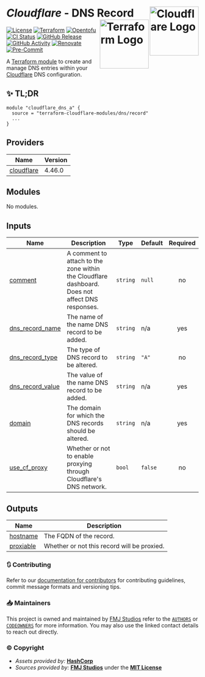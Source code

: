 # _Cloudflare_ - DNS Record <img src="https://raw.githubusercontent.com/fmjstudios/artwork/refs/heads/main/projects/terraform/icon/color/cloudflare-icon-color.png" alt="Cloudflare Logo" align="right" width="128"/> <img src="https://raw.githubusercontent.com/fmjstudios/artwork/refs/heads/main/projects/terraform/icon/color/terraform-icon-color.png" alt="Terraform Logo" align="right" width="128"/>

[![License](https://img.shields.io/github/license/terraform-cloudflare-modules/terraform-cloudflare-dns-record?label=License)](https://opensource.org/licenses/MIT)
[![Terraform](https://img.shields.io/badge/Terraform-_>=_1.7-brightgreen?logo=terraform&logoColor=623CE4)][terraform]
[![Opentofu](https://img.shields.io/badge/OpenTofu-_>=_1.8-brightgreen?logo=opentofu)][opentofu]
[![CI Status](https://github.com/terraform-cloudflare-modules/terraform-cloudflare-dns-record/actions/workflows/testing.yaml/badge.svg)](https://github.com/terraform-cloudflare-modules/terraform-cloudflare-dns-record/blob/main/.github/workflows/testing.yaml)
[![GitHub Release](https://img.shields.io/github/v/release/terraform-cloudflare-modules/terraform-cloudflare-dns-record?label=Release)][github_releases]
[![GitHub Activity](https://img.shields.io/github/commit-activity/m/terraform-cloudflare-modules/terraform-cloudflare-dns-record?label=Commits)][github_commits]
[![Renovate](https://img.shields.io/badge/Renovate-enabled-brightgreen?logo=renovate&logoColor=1A1F6C)][renovate]
[![Pre-Commit](https://img.shields.io/badge/PreCommit-enabled-brightgreen?logo=precommit&logoColor=FAB040)][pre-commit]

A [Terraform module][module] to create and manage DNS entries within your [Cloudflare][cloudflare] DNS configuration.

## ✨ TL;DR

```shell
module "cloudflare_dns_a" {
  source = "terraform-cloudflare-modules/dns/record"
  ...
}
```

<!-- BEGIN_TF_DOCS -->
## Providers

| Name | Version |
|------|---------|
| <a name="provider_cloudflare"></a> [cloudflare](#provider\_cloudflare) | 4.46.0 |

## Modules

No modules.

## Inputs

| Name | Description | Type | Default | Required |
|------|-------------|------|---------|:--------:|
| <a name="input_comment"></a> [comment](#input\_comment) | A comment to attach to the zone within the Cloudflare dashboard. Does not affect DNS responses. | `string` | `null` | no |
| <a name="input_dns_record_name"></a> [dns\_record\_name](#input\_dns\_record\_name) | The name of the name DNS record to be added. | `string` | n/a | yes |
| <a name="input_dns_record_type"></a> [dns\_record\_type](#input\_dns\_record\_type) | The type of DNS record to be altered. | `string` | `"A"` | no |
| <a name="input_dns_record_value"></a> [dns\_record\_value](#input\_dns\_record\_value) | The value of the name DNS record to be added. | `string` | n/a | yes |
| <a name="input_domain"></a> [domain](#input\_domain) | The domain for which the DNS records should be altered. | `string` | n/a | yes |
| <a name="input_use_cf_proxy"></a> [use\_cf\_proxy](#input\_use\_cf\_proxy) | Whether or not to enable proxying through Cloudflare's DNS network. | `bool` | `false` | no |

## Outputs

| Name | Description |
|------|-------------|
| <a name="output_hostname"></a> [hostname](#output\_hostname) | The FQDN of the record. |
| <a name="output_proxiable"></a> [proxiable](#output\_proxiable) | Whether or not this record will be proxied. |
<!-- END_TF_DOCS -->

### 🔃 Contributing

Refer to our [documentation for contributors][contributing] for contributing guidelines, commit message
formats and versioning tips.

### 📥 Maintainers

This project is owned and maintained by [FMJ Studios][org] refer to the [`AUTHORS`][authors] or [`CODEOWNERS`][owners]
for more information. You may also use the linked contact details to reach out directly.

### ©️ Copyright

- _Assets provided by:_ **[HashCorp][hashicorp]**
- _Sources provided by:_ **[FMJ Studios][org]** under the **[MIT License][license]**

<!-- INTERNAL REFERENCES -->

<!-- Project references -->

<!-- File references -->

[license]: LICENSE
[contributing]: docs/CONTRIBUTING.md
[authors]: .github/AUTHORS
[owners]: .github/CODEOWNERS

<!-- General links -->

[org]: https://github.com/fmjstudios
[terraform]: https://terraform.io
[opentofu]: https://opentofu.org/
[hashicorp]: https://www.hashicorp.com/
[cloudflare]: https://cloudflare.com
[github_releases]: https://github.com/terraform-cloudflare-modules/terraform-cloudflare-dns-record/releases
[github_commits]: https://github.com/terraform-cloudflare-modules/terraform-cloudflare-dns-record/commits/main/

<!-- Third-party -->

[module]: https://registry.terraform.io/modules/terraform-cloudflare-modules/dns/record/latest
[renovate]: https://renovatebot.com/
[pre-commit]: https://pre-commit.com/

